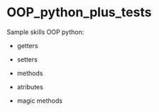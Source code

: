 # OOP_python_plus_tests

Sample skills OOP python:

- getters

- setters

- methods

- atributes

- magic methods


